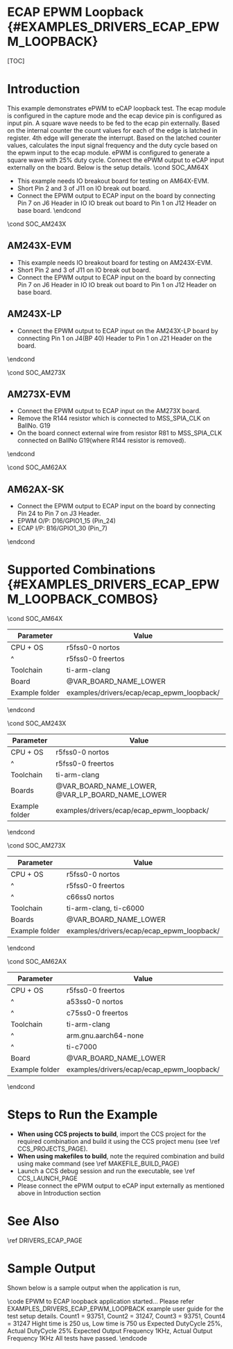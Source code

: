 # ECAP EPWM Loopback {#EXAMPLES_DRIVERS_ECAP_EPWM_LOOPBACK}

[TOC]

# Introduction

This example demonstrates ePWM to eCAP loopback test.
The ecap module is configured in the capture mode and the ecap device pin is
configured as input pin. A square wave needs to be fed to the ecap pin
externally. Based on the internal counter the count values for each of the
edge is latched in register. 4th edge will generate the interrupt. Based on
the latched counter values, calculates the input signal frequency and the
duty cycle based on the epwm input to the ecap module.
ePWM is configured to generate a square wave with 25% duty cycle.
Connect the ePWM output to eCAP input externally on the board.
Below is the setup details.
\cond SOC_AM64X
- This example needs IO breakout board for testing on AM64X-EVM.
- Short Pin 2 and 3 of J11 on IO break out board.
- Connect the EPWM output to ECAP input on the board by connecting
  Pin 7 on J6 Header in IO IO break out board to Pin 1 on J12 Header on base board.
\endcond

\cond SOC_AM243X

## AM243X-EVM
- This example needs IO breakout board for testing on AM243X-EVM.
- Short Pin 2 and 3 of J11 on IO break out board.
- Connect the EPWM output to ECAP input on the board by connecting
  Pin 7 on J6 Header in IO IO break out board to Pin 1 on J12 Header on base board.

## AM243X-LP
- Connect the EPWM output to ECAP input on the AM243X-LP board by connecting
  Pin 1 on J4(BP 40) Header to Pin 1 on J21 Header on the board.

\endcond

\cond SOC_AM273X

## AM273X-EVM
- Connect the EPWM output to ECAP input on the AM273X board.
- Remove the R144 resistor which is connected to MSS_SPIA_CLK on BallNo. G19
- On the board connect external wire from resistor R81 to MSS_SPIA_CLK connected on BallNo G19(where R144 resistor is removed).

\endcond

\cond SOC_AM62AX

## AM62AX-SK
- Connect the EPWM output to ECAP input on the board by connecting Pin 24 to Pin 7 on J3 Header.
- EPWM O/P: D16/GPIO1_15 (Pin_24)
- ECAP I/P: B16/GPIO1_30 (Pin_7)

\endcond

# Supported Combinations {#EXAMPLES_DRIVERS_ECAP_EPWM_LOOPBACK_COMBOS}

\cond SOC_AM64X

 Parameter      | Value
 ---------------|-----------
 CPU + OS       | r5fss0-0 nortos
 ^              | r5fss0-0 freertos
 Toolchain      | ti-arm-clang
 Board          | @VAR_BOARD_NAME_LOWER
 Example folder | examples/drivers/ecap/ecap_epwm_loopback/

\endcond

\cond SOC_AM243X

 Parameter      | Value
 ---------------|-----------
 CPU + OS       | r5fss0-0 nortos
 ^              | r5fss0-0 freertos
 Toolchain      | ti-arm-clang
 Boards         | @VAR_BOARD_NAME_LOWER, @VAR_LP_BOARD_NAME_LOWER
 Example folder | examples/drivers/ecap/ecap_epwm_loopback/

\endcond

\cond SOC_AM273X

 Parameter      | Value
 ---------------|-----------
 CPU + OS       | r5fss0-0 nortos
 ^              | r5fss0-0 freertos
 ^              | c66ss0 nortos
 Toolchain      | ti-arm-clang, ti-c6000
 Boards         | @VAR_BOARD_NAME_LOWER
 Example folder | examples/drivers/ecap/ecap_epwm_loopback/

\endcond

\cond SOC_AM62AX

 Parameter      | Value
 ---------------|-----------
 CPU + OS       | r5fss0-0 freertos
 ^              | a53ss0-0 nortos
 ^              | c75ss0-0 freertos
 Toolchain      | ti-arm-clang
 ^              | arm.gnu.aarch64-none
 ^              | ti-c7000
 Board          | @VAR_BOARD_NAME_LOWER
 Example folder | examples/drivers/ecap/ecap_epwm_loopback/

\endcond

# Steps to Run the Example

- **When using CCS projects to build**, import the CCS project for the required combination
  and build it using the CCS project menu (see \ref CCS_PROJECTS_PAGE).
- **When using makefiles to build**, note the required combination and build using
  make command (see \ref MAKEFILE_BUILD_PAGE)
- Launch a CCS debug session and run the executable, see \ref CCS_LAUNCH_PAGE
- Please connect the ePWM output to eCAP input externally as mentioned above in Introduction section

# See Also

\ref DRIVERS_ECAP_PAGE

# Sample Output

Shown below is a sample output when the application is run,

\code
EPWM to ECAP loopback application started...
Please refer EXAMPLES_DRIVERS_ECAP_EPWM_LOOPBACK example user guide for the test setup details.
Count1 = 93751, Count2 = 31247, Count3 = 93751, Count4 = 31247
Hight time is 250 us, Low time is 750 us
Expected DutyCycle 25%, Actual DutyCycle 25%
Expected Output Frequency 1KHz, Actual Output Frequency 1KHz
All tests have passed.
\endcode
